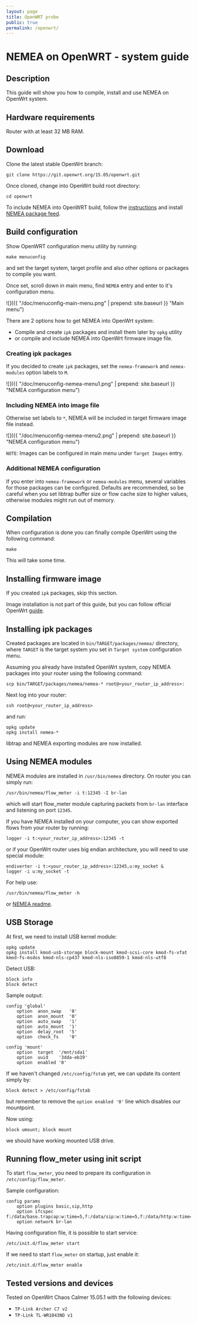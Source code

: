 ```yaml
---
layout: page
title: OpenWRT probe
public: true
permalink: /openwrt/
---
```


# NEMEA on OpenWRT -  system guide

## Description

This guide will show you how to compile, install and use NEMEA on OpenWrt system.


## Hardware requirements

Router with at least 32 MB RAM.


## Download

Clone the latest stable OpenWrt branch:

```
git clone https://git.openwrt.org/15.05/openwrt.git
```

Once cloned, change into OpenWrt build root directory:

```
cd openwrt
```

To include NEMEA into OpenWRT build, follow the [instructions](https://github.com/CESNET/Nemea-OpenWRT/blob/master/README.md) and install [NEMEA package feed](https://github.com/CESNET/Nemea-OpenWRT).


## Build configuration

Show OpenWRT configuration menu utility by running:

```
make menuconfig
``` 

and set the target system, target profile and also other options or packages to compile you want.

Once set, scroll down in main menu, find `NEMEA` entry and enter to it's configuration menu.

![]({{ "/doc/menuconfig-main-menu.png" | prepend: site.baseurl }} "Main menu")

There are 2 options how to get NEMEA into OpenWrt system:

- Compile and create `ipk` packages and install them later by `opkg` utility
- or compile and include NEMEA into OpenWrt firmware image file.

### Creating ipk packages

If you decided to create `ipk` packages, set the `nemea-framework` and `nemea-modules` option labels to `M`.

![]({{  "/doc/menuconfig-nemea-menu1.png" | prepend: site.baseurl }} "NEMEA configuration menu")

### Including NEMEA into image file

Otherwise set labels to `*`, NEMEA will be included in target firmware image file instead.

![]({{ "/doc/menuconfig-nemea-menu2.png" | prepend: site.baseurl }} "NEMEA configuration menu")

`NOTE`: Images can be configured in main menu under `Target Images` entry.

### Additional NEMEA configuration

If you enter into `nemea-framework` or `nemea-modules` menu, several variables for those packages can be configured. Defaults are recommended, so be careful when you set libtrap buffer size or flow cache size to higher values, otherwise modules might run out of memory.

## Compilation

When configuration is done you can finally compile OpenWrt using the following command:

```
make
```

This will take some time.

## Installing firmware image

If you created `ipk` packages, skip this section.

Image installation is not part of this guide, but you can follow official OpenWrt [guide](https://wiki.openwrt.org/doc/howto/generic.flashing).

## Installing ipk packages

Created packages are located in `bin/TARGET/packages/nemea/` directory, where `TARGET` is the target system you set in `Target system` configuration menu.

Assuming you already have installed OpenWrt system, copy NEMEA packages into your router using the following command:

```
scp bin/TARGET/packages/nemea/nemea-* root@<your_router_ip_address>:
```

Next log into your router:

```
ssh root@<your_router_ip_address>
```

and run:

```
opkg update
opkg install nemea-*
```

libtrap and NEMEA exporting modules are now installed.


## Using NEMEA modules

NEMEA modules are installed in `/usr/bin/nemea` directory. On router you can simply run:

```
/usr/bin/nemea/flow_meter -i t:12345 -I br-lan
```

which will start flow_meter module capturing packets from `br-lan` interface and listening on port `12345`.

If you have NEMEA installed on your computer, you can show exported flows from your router by running:

```
logger -i t:<your_router_ip_address>:12345 -t
```

or if your OpenWrt router uses big endian architecture, you will need to use special module:

```
endiverter -i t:<your_router_ip_address>:12345,u:my_socket &
logger -i u:my_socket -t
```

For help use:

```
/usr/bin/nemea/flow_meter -h
```

or [NEMEA readme](https://github.com/CESNET/Nemea/blob/master/README.md).


## USB Storage

At first, we need to install USB kernel module:

```
opkg update
opkg install kmod-usb-storage block-mount kmod-scsi-core kmod-fs-vfat kmod-fs-msdos kmod-nls-cp437 kmod-nls-iso8859-1 kmod-nls-utf8
```

Detect USB:

```
block info
block detect
```

Sample output:
```
config 'global'
	option	anon_swap	'0'
	option	anon_mount	'0'
	option	auto_swap	'1'
	option	auto_mount	'1'
	option	delay_root	'5'
	option	check_fs	'0'

config 'mount'
	option	target	'/mnt/sda1'
	option	uuid	'3dda-eb19'
	option	enabled	'0'
```

If we haven't changed `/etc/config/fstab` yet, we can update its content simply by:

```
block detect > /etc/config/fstab
```

but remember to remove the `option enabled '0'` line which disables our mountpoint.

Now using:

```
block umount; block mount
```

we should have working mounted USB drive.


## Running flow_meter using init script

To start `flow_meter`, you need to prepare its configuration in `/etc/config/flow_meter`.

Sample configuration:

```
config params
	option plugins basic,sip,http
	option ifcspec f:/data/base.trapcap:w:time=5,f:/data/sip:w:time=5,f:/data/http:w:time=5
	option network br-lan
```

Having configuration file, it is possible to start service:

```
/etc/init.d/flow_meter start
```

If we need to start `flow_meter` on startup, just enable it:

```
/etc/init.d/flow_meter enable
```


## Tested versions and devices

Tested on OpenWrt Chaos Calmer 15.05.1 with the following devices:

- `TP-Link Archer C7 v2`
- `TP-Link TL-WR1043ND v1`


